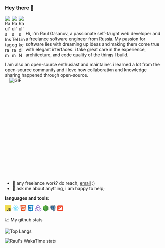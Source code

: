 ### Hey there 👋
<a href="https://www.instagram.com/rafaell_raul/">
  <img align="left" alt="Raul's Instagram" width="22px" src="https://raw.githubusercontent.com/hussainweb/hussainweb/main/icons/instagram.png" />
</a>
<a href="https://t.me/raulgasanov">
  <img align="left" alt="Raul's Telegram" width="22px" src="https://img.icons8.com/color/2x/telegram-app.png" />
</a>
<a href="https://www.linkedin.com/in/raul-gasanov-692267251/">
  <img align="left" alt="Raul's LinkedIN" width="22px" src="https://raw.githubusercontent.com/hussainweb/hussainweb/main/icons/linkedin.png" />
</a>
<br/>
<br/>
<!-- ![](https://visitor-badge.glitch.me/badge?page_id=abhisheknaiidu.abhisheknaiidu) -->

Hi, I'm Raul Gasanov, a passionate self-taught web developer and a freelance software engineer from Russia. My passion for software lies with dreaming up ideas and making them come true with elegant interfaces. i take great care in the experience, architecture, and code quality of the things I build.

I am also an open-source enthusiast and maintainer. i learned a lot from the open-source community and i love how collaboration and knowledge sharing happened through open-source. 
<img align="right" alt="GIF" src="https://github.com/abhisheknaiidu/abhisheknaiidu/blob/master/code.gif?raw=true" width="490" height="332" />
  
- 💼 any freelance work? do reach, [email](mailto:raull.gasanovv@gmail.com) :)
- 💬 ask me about anything, i am happy to help;

**languages and tools:**  

<code><img height="20" src="https://github.com/devicons/devicon/blob/master/icons/javascript/javascript-original.svg"></code>
<code><img height="20" src="https://github.com/devicons/devicon/blob/master/icons/react/react-original.svg"></code>
<code><img height="20" src="https://github.com/devicons/devicon/blob/master/icons/html5/html5-original.svg"></code>
<code><img height="20" src="https://github.com/devicons/devicon/blob/master/icons/css3/css3-original.svg"></code>
<code><img height="20" src="https://github.com/devicons/devicon/blob/master/icons/redux/redux-original.svg"></code>
<code><img height="20" src="https://github.com/devicons/devicon/blob/master/icons/nodejs/nodejs-original.svg"></code>
<code><img height="20" src="https://github.com/devicons/devicon/blob/master/icons/postgresql/postgresql-original.svg"></code>
<code><img height="20" src="https://github.com/devicons/devicon/blob/master/icons/swift/swift-original.svg"></code>
<br/>

📈 My github stats

![Top Langs](https://github-readme-stats.vercel.app/api/top-langs/?username=raulgasanov&layout=compact&theme=tokyonight&border_color=434d58)

![Raul's WakaTime stats](https://github-readme-stats.vercel.app/api/wakatime?username=RaulGasanov)

